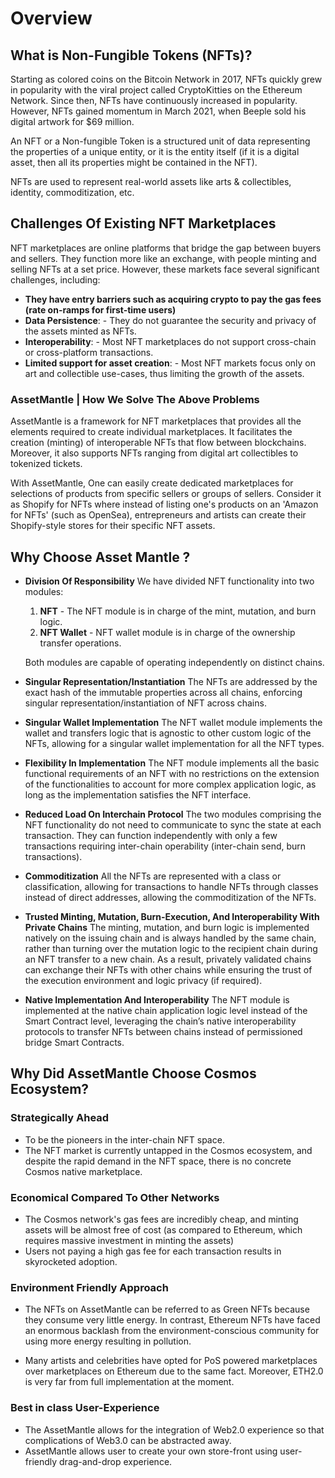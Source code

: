 # Overview

## What is Non-Fungible Tokens (NFTs)?
Starting as colored coins on the Bitcoin Network in 2017, NFTs quickly grew in popularity with the viral project called CryptoKitties on the Ethereum Network. Since then, NFTs have continuously increased in popularity. However, NFTs gained momentum in March 2021, when Beeple sold his digital artwork for $69 million.
 
An NFT or a Non-fungible Token is a structured unit of data representing the properties of a unique entity, or it is the entity itself (if it is a digital asset, then all its properties might be contained in the NFT).
 
NFTs are used to represent real-world assets like arts & collectibles, identity, commoditization, etc.

## Challenges Of Existing NFT Marketplaces
NFT marketplaces are online platforms that bridge the gap between buyers and sellers. They function more like an exchange, with people minting and selling NFTs at a set price.
However, these markets face several significant challenges, including:

 - **They have entry barriers such as acquiring crypto to pay the gas fees (rate on-ramps for first-time users)**
- **Data Persistence**: -   They do not guarantee the security and privacy of the assets minted as NFTs.
- **Interoperability**: -   Most NFT marketplaces do not support cross-chain or cross-platform transactions.
- **Limited support for asset creation**: -   Most NFT markets focus only on art and collectible use-cases, thus limiting the growth of the assets.

### AssetMantle | How We Solve The Above Problems 

AssetMantle is a framework for NFT marketplaces that provides all the elements required to create individual marketplaces. It facilitates the creation (minting) of interoperable NFTs that flow between blockchains. Moreover, it also supports NFTs ranging from digital art collectibles to tokenized tickets.

With AssetMantle, One can easily create dedicated marketplaces for selections of products from specific sellers or groups of sellers. Consider it as Shopify for NFTs where instead of listing one's products on an 'Amazon for NFTs' (such as OpenSea), entrepreneurs and artists can create their Shopify-style stores for their specific NFT assets.

## Why Choose Asset Mantle ?

- **Division Of Responsibility** 
We have divided NFT functionality into two modules: 
	1. **NFT** - The NFT module is in charge of the mint, mutation, and burn logic.
	2. **NFT Wallet** - NFT wallet module is in charge of the ownership transfer operations. 

	Both modules are capable of operating independently on distinct chains.

* **Singular Representation/Instantiation**
The NFTs are addressed by the exact hash of the immutable properties across all chains, enforcing singular representation/instantiation of NFT across chains.

* **Singular Wallet Implementation**
The NFT wallet module implements the wallet and transfers logic that is agnostic to other custom logic of the NFTs, allowing for a singular wallet implementation for all the NFT types.

* **Flexibility In Implementation** 
The NFT module implements all the basic functional requirements of an NFT with no restrictions on the extension of the functionalities to account for more complex application logic, as long as the implementation satisfies the NFT interface.

* **Reduced Load On Interchain Protocol** 
The two modules comprising the NFT functionality do not need to communicate to sync the state at each transaction. They can function independently with only a few transactions requiring inter-chain operability (inter-chain send, burn transactions).


* **Commoditization** 
All the NFTs are represented with a class or classification, allowing for transactions to handle NFTs through classes instead of direct addresses, allowing the commoditization of the NFTs.

* **Trusted Minting, Mutation, Burn-Execution, And Interoperability With Private Chains** 
The minting, mutation, and burn logic is implemented natively on the issuing chain and is always handled by the same chain, rather than turning over the mutation logic to the recipient chain during an NFT transfer to a new chain. As a result, privately validated chains can exchange their NFTs with other chains while ensuring the trust of the execution environment and logic privacy (if required).

* **Native Implementation And Interoperability** 
The NFT module is implemented at the native chain application logic level instead of the Smart Contract level, leveraging the chain’s native interoperability protocols to transfer NFTs between chains instead of permissioned bridge Smart Contracts.


## Why Did AssetMantle Choose Cosmos Ecosystem?
### Strategically Ahead
* To be the pioneers in the inter-chain NFT space.
* The NFT market is currently untapped in the Cosmos ecosystem, and despite the rapid demand in the NFT space, there is no concrete Cosmos native marketplace.

### Economical Compared To Other Networks

* The Cosmos network's gas fees are incredibly cheap, and minting assets will be almost free of cost (as compared to Ethereum, which requires massive investment in minting the assets)
* Users not paying a high gas fee for each transaction results in skyrocketed adoption.


### Environment Friendly Approach
* The NFTs on AssetMantle can be referred to as Green NFTs because they consume very little energy. In contrast, Ethereum NFTs have faced an enormous backlash from the environment-conscious community for using more energy resulting in pollution.

* Many artists and celebrities have opted for PoS powered marketplaces over marketplaces on Ethereum due to the same fact. Moreover, ETH2.0 is very far from full implementation at the moment.

### Best in class User-Experience
* The AssetMantle allows for the integration of Web2.0 experience so that complications of Web3.0 can be abstracted away.
* AssetMantle allows user to create your own store-front using user-friendly drag-and-drop experience. 
